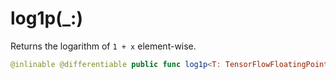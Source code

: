 # log1p(\_:)

Returns the logarithm of `1 + x` element-wise.

``` swift
@inlinable @differentiable public func log1p<T: TensorFlowFloatingPoint>(_ x: Tensor<T>) -> Tensor<T>
```
